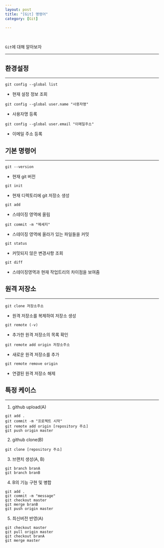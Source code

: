 ```yaml
---
layout: post
title: "[Git] 명령어"
category: [Git]

---
```

<br>

`Git`에 대해 알아보자
<!-- more -->

<hr>

## 환경설정
---
`git config --global list`  
-  현재 설정 정보 조회

`git config --global user.name "사용자명"`
- 사용자명 등록

`git config --global user.email "이메일주소"`
- 이메일 주소 등록


## 기본 명령어
---
`git --version`
- 현재 git 버전

`git init`
- 현재 디렉토리에 git 저장소 생성

`git add`
- 스테이징 영역에 올림

`git commit -m "메세지"`
- 스테이징 영역에 올라가 있는 파일들을 커밋

`git status`
- 커밋되지 않은 변경사항 조회

`git diff`
- 스테이징영역과 현재 작업트리의 차이점을 보여줌


## 원격 저장소
---
`git clone 저장소주소`
- 원격 저장소를 복제하여 저장소 생성

`git remote (-v)`
- 추가한 원격 저장소의 목록 확인

`git remote add origin 저장소주소`
- 새로운 원격 저장소를 추가

`git remote remove origin`
- 연결된 원격 저장소 해제

## 특정 케이스
---
1. github upload(A)
```
git add .
git commit -m "프로젝트 시작"
git remote add origin [repository 주소]
git push origin master
```

2. github clone(B)
```
git clone [repository 주소]
```

3. 브랜치 생성(A, B)
```
git branch branA
git branch branB
```

4. B의 기능 구현 및 병합
```
git add .
git commit -m "message"
git checkout master
git merge branB
git push origin master
```

5. 최신버전 반영(A)
```
git checkout master
git pull origin master
git checkout branA
git merge master
```